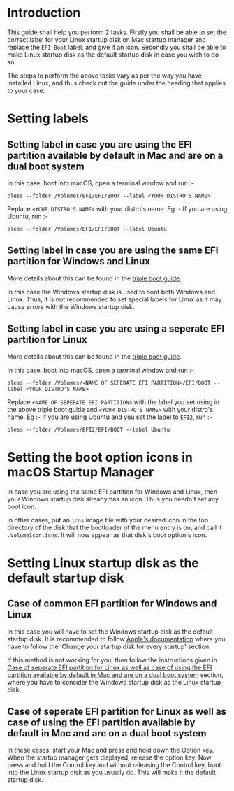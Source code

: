 # Introduction

This guide shall help you perform 2 tasks. Firstly you shall be able to set the correct label for your Linux startup disk on Mac startup manager and replace the `EFI Boot` label, and give it an icon. Secondly you shall be able to make Linux startup disk as the default startup disk in case you wish to do so.

The steps to perform the above tasks vary as per the way you have installed Linux, and thus check out the guide under the heading that applies to your case.

# Setting labels

## Setting label in case you are using the EFI partition available by default in Mac and are on a dual boot system

In this case, boot into macOS, open a terminal window and run :-

`bless --folder /Volumes/EFI/EFI/BOOT --label <YOUR DISTRO'S NAME>`

Replace `<YOUR DISTRO'S NAME>` with your distro's name. Eg :- If you are using Ubuntu, run :-

`bless --folder /Volumes/EFI/EFI/BOOT --label Ubuntu`

## Setting label in case you are using the same EFI partition for Windows and Linux

More details about this can be found in the [triple boot guide](https://wiki.t2linux.org/guides/windows/#using-the-same-efi-partition).

In this case the Windows startup disk is used to boot both Windows and Linux. Thus, it is not recommended to set special labels for Linux as it may cause errors with the Windows startup disk.

## Setting label in case you are using a seperate EFI partition for Linux

More details about this can be found in the [triple boot guide](https://wiki.t2linux.org/guides/windows/#using-seperate-efi-partitions).

In this case, boot into macOS, open a terminal window and run :-

`bless --folder /Volumes/<NAME OF SEPERATE EFI PARTITION>/EFI/BOOT --label <YOUR DISTRO'S NAME>`

Replace `<NAME OF SEPERATE EFI PARTITION>` with the label you set using in the above triple boot guide and `<YOUR DISTRO'S NAME>` with your distro's name. Eg :- If you are using Ubuntu and you set the label to `EFI2`, run :-

`bless --folder /Volumes/EFI2/EFI/BOOT --label Ubuntu`

# Setting the boot option icons in macOS Startup Manager

In case you are using the same EFI partition for Windows and Linux, then your Windows startup disk already has an icon. Thus you needn't set any boot icon.

In other cases, put an `icns` image file with your desired icon in the top directory of the disk that the bootloader of the menu entry is on, and call it `.VolumeIcon.icns`. It will now appear as that disk's boot option's icon.

# Setting Linux startup disk as the default startup disk

## Case of common EFI partition for Windows and Linux

In this case you will have to set the Windows startup disk as the default startup disk. It is recommended to follow [Apple's documentation](https://support.apple.com/en-in/guide/mac-help/mchlp1034/mac) where you have to follow the 'Change your startup disk for every startup' section.

If this method is not working for you, then follow the instructions given in [Case of seperate EFI partition for Linux as well as case of using the EFI partition available by default in Mac and are on a dual boot system](https://wiki.t2linux.org/guides/startup-manager/#case-of-seperate-efi-partition-for-linux-as-well-as-case-of-using-the-efi-partition-available-by-default-in-mac-and-are-on-a-dual-boot-system) section, where you have to consider the Windows startup disk as the Linux startup disk.

## Case of seperate EFI partition for Linux as well as case of using the EFI partition available by default in Mac and are on a dual boot system

In these cases, start your Mac and press and hold down the Option key. When the startup manager gets displayed, release the option key. Now press and hold the Control key and without releasing the Control key, boot into the Linux startup disk as you usually do. This will make it the default startup disk.
